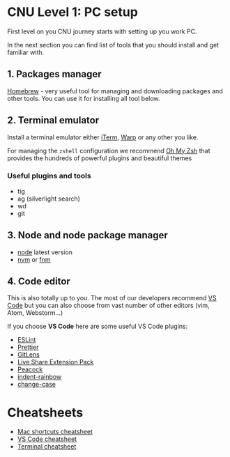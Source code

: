 # CNU Level 1: PC setup

First level on you CNU journey starts with setting up you work PC.

In the next section you can find list of tools that you should install and get familiar with.

## 1. Packages manager

[Homebrew](https://brew.sh/) - very useful tool for managing and downloading packages and other tools. You can use it for installing all tool below.

## 2. Terminal emulator

Install a terminal emulator either [iTerm](https://iterm2.com/downloads.html), [Warp](https://www.warp.dev/) or any other you like.

For managing the `zshell` configuration we recommend [Oh My Zsh](https://ohmyz.sh/) that provides the hundreds of powerful plugins and beautiful themes

### **Useful plugins and tools**

- tig
- ag (silverlight search)
- wd
- git

## 3. Node and node package manager

- [node](https://nodejs.org/en/) latest version
- [nvm](https://github.com/nvm-sh/nvm) or [fnm](https://github.com/Schniz/fnm)

## 4. Code editor

This is also totally up to you. The most of our developers recommend [VS Code](https://code.visualstudio.com/) but you can also choose from vast number of other editors (vim, Atom, Webstorm...)

If you choose **VS Code** here are some useful VS Code plugins:

- [ESLint](https://marketplace.visualstudio.com/items?itemName=dbaeumer.vscode-eslint)
- [Prettier](https://marketplace.visualstudio.com/items?itemName=esbenp.prettier-vscode)
- [GitLens](https://marketplace.visualstudio.com/items?itemName=eamodio.gitlens)
- [Live Share Extension Pack](https://marketplace.visualstudio.com/items?itemName=MS-vsliveshare.vsliveshare-pack)
- [Peacock](https://marketplace.visualstudio.com/items?itemName=johnpapa.vscode-peacock)
- [indent-rainbow](https://marketplace.visualstudio.com/items?itemName=oderwat.indent-rainbow)
- [change-case](https://marketplace.visualstudio.com/items?itemName=wmaurer.change-case)

# Cheatsheets

- [Mac shortcuts cheatsheet]()
- [VS Code cheatsheet]()
- [Terminal cheatsheet]()
